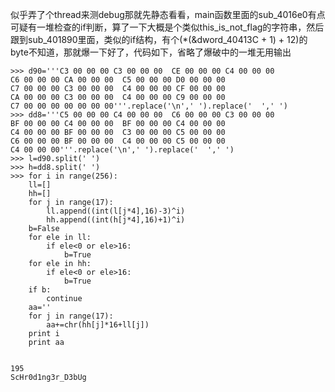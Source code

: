 似乎弄了个thread来测debug那就先静态看看，main函数里面的sub_4016e0有点可疑有一堆检查的if判断，算了一下大概是个类似this_is_not_flag的字符串，然后跟到sub_401890里面，类似的if结构，有个(*(&dword_40413C + 1) + 12)的byte不知道，那就爆一下好了，代码如下，省略了爆破中的一堆无用输出
```
>>> d90='''C3 00 00 00 C3 00 00 00  CE 00 00 00 C4 00 00 00
C6 00 00 00 CA 00 00 00  C5 00 00 00 D0 00 00 00
C7 00 00 00 C3 00 00 00  C4 00 00 00 CF 00 00 00
CA 00 00 00 C3 00 00 00  C4 00 00 00 C9 00 00 00
C7 00 00 00 00 00 00 00'''.replace('\n',' ').replace('  ',' ')
>>> dd8='''C5 00 00 00 C4 00 00 00  C6 00 00 00 C3 00 00 00
BF 00 00 00 C4 00 00 00  BF 00 00 00 C4 00 00 00
C4 00 00 00 BF 00 00 00  C3 00 00 00 C5 00 00 00
C6 00 00 00 BF 00 00 00  C4 00 00 00 C5 00 00 00
C4 00 00 00'''.replace('\n',' ').replace('  ',' ')
>>> l=d90.split(' ')
>>> h=dd8.split(' ')
>>> for i in range(256):
	ll=[]
	hh=[]
	for j in range(17):
		ll.append((int(l[j*4],16)-3)^i)
		hh.append((int(h[j*4],16)+1)^i)
	b=False
	for ele in ll:
		if ele<0 or ele>16:
			b=True
	for ele in hh:
		if ele<0 or ele>16:
			b=True
	if b:
		continue
	aa=''
	for j in range(17):
		aa+=chr(hh[j]*16+ll[j])
	print i
	print aa

	
195
ScHr0d1ng3r_D3bUg
```
